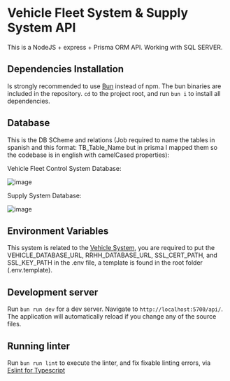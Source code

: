 # Vehicle Fleet System & Supply System API

This is a NodeJS + express + Prisma ORM API. Working with SQL SERVER.

## Dependencies Installation
Is strongly recommended to use [Bun](https://bun.sh/) instead of npm. The bun binaries are included in the repository.
`cd` to the project root, and run `bun i` to install all dependencies.

## Database
This is the DB SCheme and relations (Job required to name the tables in spanish and this format: TB_Table_Name but in prisma I mapped them so the codebase is in english with camelCased properties):

Vehicle Fleet Control System Database:

![image](https://github.com/user-attachments/assets/8d7dbab0-5897-45ec-86b9-04d73569646b)


Supply System Database:

![image](https://github.com/user-attachments/assets/6041b02d-6445-43f5-98aa-6767d46f1911)


## Environment Variables
This system is related to the [Vehicle System](https://github.com/Ajuriaa/vehicle-fleet-system.git), you are required to put the VEHICLE_DATABASE_URL, RRHH_DATABASE_URL, SSL_CERT_PATH, and SSL_KEY_PATH in the .env file, a template is found in the root folder (.env.template).

## Development server

Run `bun run dev` for a dev server. Navigate to `http://localhost:5700/api/`. The application will automatically reload if you change any of the source files.

## Running linter

Run `bun run lint` to execute the linter, and fix fixable linting errors, via [Eslint for Typescript](https://typescript-eslint.io/)
